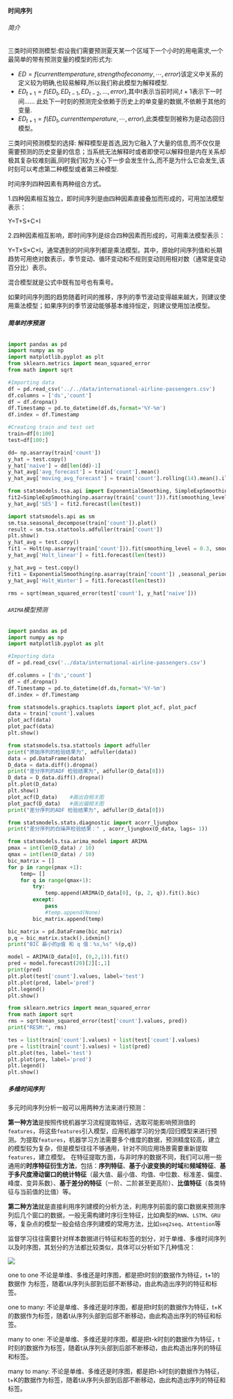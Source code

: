 #### 时间序列

###### 简介



三类时间预测模型:假设我们需要预测夏天某一个区域下一个小时的用电需求,一个最简单的带有预测变量的模型的形式为:

- $ED = f(current temperature,strength of economy,\cdots,error)$该定义中关系的定义较为明确,也较易解释,所以我们称此模型为解释模型.
- $ED_{t+1} = f(ED_t,ED_{t-1},ED_{t-2},...,error)$,其中$t$表示当前时间,$t+1$表示下一时间...... 此处下一时刻的预测完全依赖于历史上的单变量的数据,不依赖于其他的变量.
- $ED_{t+1} = f(ED_t,current temperature,\cdots, error)$,此类模型则被称为是动态回归模型。

三类时间预测模型的选择: 解释模型是首选,因为它融入了大量的信息,而不仅仅是需要预测的历史变量的信息；当系统无法解释时或者即使可以解释但是内在关系却极其复杂较难刻画,同时我们较为关心下一步会发生什么,而不是为什么它会发生,该时刻可以考虑第二种模型或者第三种模型.



时间序列四种因素有两种组合方式。

1.四种因素相互独立，即时间序列是由四种因素直接叠加而形成的，可用加法模型表示：

Y=T+S+C+I

2.四种因素相互影响，即时间序列是综合四种因素而形成的，可用乘法模型表示：

Y=T×S×C×I，通常遇到的时间序列都是乘法模型。其中，原始时间序列值和长期趋势可用绝对数表示，季节变动、循环变动和不规则变动则用相对数（通常是变动百分比）表示。

混合模型就是公式中既有加号也有乘号。

如果时间序列图的趋势随着时间的推移，序列的季节波动变得越来越大，则建议使用乘法模型；如果序列的季节波动能够基本维持恒定，则建议使用加法模型。

###### **简单时序预测**

```python
import pandas as pd 
import numpy as np 
import matplotlib.pyplot as plt 
from sklearn.metrics import mean_squared_error
from math import sqrt

#Importing data
df = pd.read_csv('../../data/international-airline-passengers.csv')
df.columns = ['ds','count']
df = df.dropna()
df.Timestamp = pd.to_datetime(df.ds,format='%Y-%m') 
df.index = df.Timestamp 

#Creating train and test set 
train=df[0:100] 
test=df[100:]

dd= np.asarray(train['count'])
y_hat = test.copy()
y_hat['naive'] = dd[len(dd)-1]
y_hat_avg['avg_forecast'] = train['count'].mean()
y_hat_avg['moving_avg_forecast'] = train['count'].rolling(14).mean().iloc[-1]

from statsmodels.tsa.api import ExponentialSmoothing, SimpleExpSmoothing, Holt
fit2=SimpleExpSmoothing(np.asarray(train['count'])).fit(smoothing_level=0.6,optimized=False)
y_hat_avg['SES'] = fit2.forecast(len(test))

import statsmodels.api as sm
sm.tsa.seasonal_decompose(train['count']).plot()
result = sm.tsa.stattools.adfuller(train['count'])
plt.show()
y_hat_avg = test.copy()
fit1 = Holt(np.asarray(train['count'])).fit(smoothing_level = 0.3, smoothing_slope = 0.1)
y_hat_avg['Holt_linear'] = fit1.forecast(len(test))

y_hat_avg = test.copy()
fit1 = ExponentialSmoothing(np.asarray(train['count']) ,seasonal_periods=7 ,trend='add', seasonal='add',).fit()
y_hat_avg['Holt_Winter'] = fit1.forecast(len(test))

rms = sqrt(mean_squared_error(test['count'], y_hat['naive']))
```



###### `ARIMA`模型预测

```python
import pandas as pd
import numpy as np
import matplotlib.pyplot as plt

#Importing data
df = pd.read_csv('../data/international-airline-passengers.csv')

df.columns = ['ds','count']
df = df.dropna()
df.Timestamp = pd.to_datetime(df.ds,format='%Y-%m')
df.index = df.Timestamp

from statsmodels.graphics.tsaplots import plot_acf, plot_pacf
data = train['count'].values
plot_acf(data)
plot_pacf(data)
plt.show()

from statsmodels.tsa.stattools import adfuller
print("原始序列的检验结果为", adfuller(data))
data = pd.DataFrame(data)
D_data = data.diff().dropna()
print("差分序列的ADF 检验结果为", adfuller(D_data[0]))
D_data = D_data.diff().dropna()
plt.plot(D_data)
plt.show()
plot_acf(D_data)    #画出自相关图
plot_pacf(D_data)   #画出偏相关图
print("差分序列的ADF 检验结果为", adfuller(D_data[0]))

from statsmodels.stats.diagnostic import acorr_ljungbox
print("差分序列的白噪声检验结果：" , acorr_ljungbox(D_data, lags= 1))

from statsmodels.tsa.arima_model import ARIMA
pmax = int(len(D_data) / 10)
qmax = int(len(D_data) / 10)
bic_matrix = []
for p in range(pmax +1):
    temp= []
    for q in range(qmax+1):
        try:
            temp.append(ARIMA(D_data[0], (p, 2, q)).fit().bic)
        except:
            pass
            #temp.append(None)
        bic_matrix.append(temp)

bic_matrix = pd.DataFrame(bic_matrix)
p,q = bic_matrix.stack().idxmin()
print("BIC 最小的p值 和 q 值：%s,%s" %(p,q))

model = ARIMA(D_data[0], (0,2,1)).fit()
pred = model.forecast(20)[2][:,1]
print(pred)
plt.plot(test['count'].values, label='test')
plt.plot(pred, label='pred')
plt.legend()
plt.show()

from sklearn.metrics import mean_squared_error
from math import sqrt
rms = sqrt(mean_squared_error(test['count'].values, pred))
print("RESM:", rms)

tes = list(train['count'].values) + list(test['count'].values)
pre = list(train['count'].values) + list(pred)
plt.plot(tes, label='test')
plt.plot(pre, label='pred')
plt.legend()
plt.show()
```

##### 多维时间序列

多元时间序列分析一般可以用两种方法来进行预测：

**第一种方法**是按照传统机器学习流程提取特征，选取可能影响预测值的`features`，将这些`features`引入模型，应用机器学习的分类/回归模型来进行预测。为提取`features`，机器学习方法需要多个维度的数据，预测精度较高，建立的模型较为复杂，但是模型往往不够通用，针对不同应用场景需要重新提取`features`，建立模型。 在特征提取方面，与非时序的数据不同，我们可以用一些通用的**时序特征衍生方法**，包括：**序列特征**、**基于小波变换的时域**和**频域特征**、**基于多尺度滑动窗口的统计特征**（最大值、最小值、均值、中位数、标准差、偏度、峰度、变异系数）、**基于差分的特征**（一阶、二阶甚至更高阶）、**比值特征**（各类特征与当前值的比值）等。 

 **第二种方法**就是直接利用序列建模的分析方法，利用序列前面的窗口数据来预测序列后几个窗口的数据，一般无需构建时序衍生特征，比如典型的`RNN`、`LSTM`、`GRU`等，复杂点的模型一般会结合序列建模的常用方法，比如`seq2seq`、`Attention`等 

 监督学习往往需要针对样本数据进行特征和标签的划分，对于单维、多维时间序列以及时序图，其划分的方法都比较类似，具体可以分析如下几种情况： 

![](../picture/1/127.png)

one to one
不论是单维、多维还是时序图，都是把t时刻的数据作为特征，t+1的数据作
为标签，随着t从序列头部到后部不断移动，由此构造出序列的特征和标签。

one to many:
不论是单维、多维还是时序图，都是把t时刻的数据作为特征，t+K的数据作为标签，随着t从序列头部到后部不断移动，由此构造出序列的特征和标签。

many to one:
不论是单维、多维还是时序图，都是把t-k时刻的数据作为特征，t时刻的数据作为标签，随着t从序列头部到后部不断移动，由此构造出序列的特征和标签。

many to many:
不论是单维、多维还是时序图，都是把t-k时刻的数据作为特征，t+K的数据作为标签，随着t从序列头部到后部不断移动，由此构造出序列的特征和标签。





